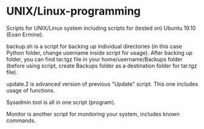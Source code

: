 # UNIX/Linux-programming

Scripts for UNIX/Linux system including scripts for (tested on) Ubuntu 19.10 (Eoan Ermine).

backup.sh is a script for backing up individual directories (in this case Python folder, change username inside script for usage). After backing up folder, you can find tar.tgz file in your home/username/Backups folder (before using script, create Backups folder as a destination folder for tar.tgz file).

update.2 is advanced version of previous "Update" script. This one includes usage of functions.

Sysadmin tool is all in one script (program).

Monitor is another script for monitoring your system, includes known commands.
